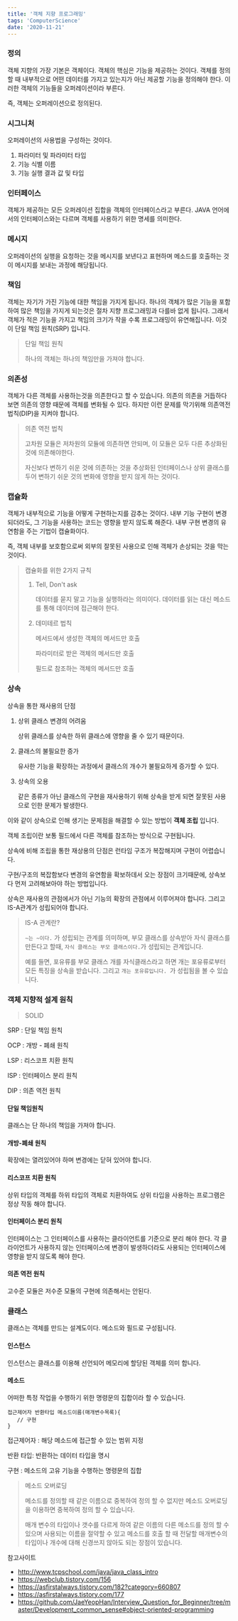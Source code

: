 ```yaml
---
title: '객체 지향 프로그래밍'
tags: 'ComputerScience'
date: '2020-11-21'
---
```

### 정의

객체 지향의 가장 기본은 객체이다. 객체의 핵심은 기능을 제공하는 것이다. 객체를 정의할 때 내부적으로  어떤 데이터를 가지고 있는지가 아닌 제공할 기능을 정의해야 한다. 이러한 객체의 기능들을 오퍼레이션이라 부른다.

즉, 객체는 오퍼레이션으로 정의된다.

### 시그니처

오퍼레이션의 사용법을 구성하는 것이다.

1. 파라미터 및 파라미터 타입
2. 기능 식별 이름
3. 기능 실행 결과 값 및 타입

### 인터페이스

객체가 제공하는 모든 오퍼레이션 집합을 객체의 인터페이스라고 부른다. JAVA 언어에서의 인터페이스와는 다르며 객체를 사용하기 위한 명세를 의미한다.

### 메시지

오퍼레이션의 실행을 요청하는 것을 메시지를 보낸다고 표현하며 메소드를 호출하는 것이 메시지를 보내는 과정에 해당됩니다.

### 책임

객체는 자기가 가진 기능에 대한 책임을 가지게 됩니다. 하나의 객체가 많은 기능을 포함하여 많은 책임을 가지게 되는것은 절차 지향 프로그래밍과 다를바 없게 됩니다. 그래서 객체가 적은 기능을 가지고 책임의 크기가 작을 수록 프로그래밍이 유연해집니다. 이것이 단일 책임 원칙(SRP) 입니다.

> 단일 책임 원칙
>
> 하나의 객체는 하나의 책임만을 가져야 합니다.

### 의존성

객체가 다른 객체를 사용하는것을 의존한다고 할 수 있습니다. 의존의 의존을 거듭하다 보면 의존의 영향 때문에 객체를 변화될 수 있다. 하지만 이런 문제를 막기위해 의존역전 법칙(DIP)을 지켜야 합니다.

> 의존 역전 법칙
>
> 고차원 모듈은 저차원의 모듈에 의존하면 안되며, 이 모듈은 모두 다른 추상화된 것에 의존해야한다.
>
> 자신보다 변하기 쉬운 것에 의존하는 것을 추상화된 인터페이스나 상위 클래스를 두어 변하기 쉬운 것의 변화에 영향을 받지 않게 하는 것이다.

 ### 캡슐화

객체가 내부적으로 기능을 어떻게 구현하는지를 감추는 것이다. 내부 기능 구현이 변경 되더라도, 그 기능을 사용하는 코드는 영향을 받지 않도록 해준다. 내부 구현 변경의 유연함을 주는 기법이 캡슐화이다.

즉, 객체 내부를 보호함으로써 외부의 잘못된 사용으로 인해 객체가 손상되는 것을 막는 것이다.

> 캡슐화를 위한 2가지 규칙
>
> 1. Tell, Don't ask
>
>    데이터를 묻지 말고 기능을 실행하라는 의미이다. 데이터를 읽는 대신 메소드를 통해 데이터에 접근해야 한다.
>
> 2. 데미테르 법칙
>
>    메서드에서 생성한 객체의 메서드만 호출
>
>    파라미터로 받은 객체의 메서드만 호출
>
>    필드로 참조하는 객체의 메서드만 호출

### 상속

상속을 통한 재사용의 단점

1. 상위 클래스 변경의 어려움

   상위 클래스를 상속한 하위 클래스에 영향을 줄 수 있기 때문이다.

2. 클래스의 불필요한 증가

   유사한 기능을 확장하는 과정에서 클래스의 개수가 불필요하게 증가할 수 있다.

3. 상속의 오용

   같은 종류가 아닌 클래스의 구현을 재사용하기 위해 상속을 받게 되면 잘못된 사용으로 인한 문제가 발생한다.

이와 같이 상속으로 인해 생기는 문제점을 해결할 수 있는 방법이 **객체 조립** 입니다.

객체 조립이란 보통 필드에서 다른 객체를 참조하는 방식으로 구현됩니다.

상속에 비해 조립을 통한 재상용의 단점은 런타임 구조가 복잡해지며 구현이 어렵습니다.

구현/구조의 복잡함보다 변경의 유연함을 확보하데서 오는 장점이 크기때문에, 상속보다 먼저 고려해보아야 하는 방법입니다.

상속은 재사용의 관점에서가 아닌 기능의 확장의 관점에서 이루어져야 합니다. 그리고 IS-A관계가 성립되어야 합니다.

> IS-A 관계란?
>
> `~는 ~이다.` 가 성립되는 관계를 의미하며, 부모 클래스를 상속받아 자식 클래스를 만든다고 할때, `자식 클래스는 부모 클래스이다.`가 성립되는 관계입니다.
>
> 예를 들면, 포유류를 부모 클래스 개를 자식클래스라고 하면 개는 포유류로부터 모든 특징을 상속을 받습니다. 그리고 `개는 포유류입니다. `가 성립됨을 볼 수 있습니다.

### 객체 지향적 설계 원칙

> SOLID

SRP : 단일 책임 원칙

OCP : 개방 - 폐쇄 원칙

LSP : 리스코프 치환 원칙

ISP : 인터페이스 분리 원칙

DIP : 의존 역전 원칙

#### 단일 책임원칙

클래스는 단 하나의 책임을 가져야 합니다.

#### 개방-폐쇄 원칙

확장에는 열려있어야 하며 변경에는 닫혀 있어야 합니다.

#### 리스코프 치환 원칙

상위 타입의 객체를 하위 타입의 객체로 치환하여도 상위 타입을 사용하는 프로그램은 정상 작동 해야 합니다.

#### 인터페이스 분리 원칙

인터페이스는 그 인터페이스를 사용하는 클라이언트를 기준으로 분리 해야 한다. 각 클라이언트가 사용하지 않는 인터페이스에 변경이 발생하더라도 사용되는 인터페이스에 영향을 받지 않도록 해야 한다.

#### 의존 역전 원칙

고수준 모듈은 저수준 모듈의 구현에 의존해서는 안된다.



### 클래스

클래스는 객체를 만드는 설계도이다. 메소드와 필드로 구성됩니다.

#### 인스턴스

인스턴스는 클래스를 이용해 선언되어 메모리에 할당된 객체를 의미 합니다.

#### 메소드

어떠한 특정 작업을 수행하기 위한 명령문의 집합이라 할 수 있습니다.

```
접근제어자 반환타입 메소드이름(매개변수목록){
   // 구현
}
```

접근제어자 : 해당 메소드에 접근할 수 있는 범위 지정

반환 타입: 반환하는 데이터 타입을 명시

구현 : 메소드의 고유 기능을 수행하는 명령문의 집합

> 메소드 오버로딩
>
> 메소드를 정의할 때 같은 이름으로 중복하여 정의 할 수 없지만 메소드 오버로딩을 이용하면 중복하여 정의 할 수 있습니다.
>
> 매개 변수의 타입이나 갯수를 다르게 하여 같은 이름의 다른 메소드를 정의 할 수 있으며 사용되는 이름을 절약할 수 있고 메소드를 호출 할 때 전달할 매개변수의 타입이나 개수에 대해 신경쓰지 않아도 되는 장점이 있습니다.

참고사이트
- http://www.tcpschool.com/java/java_class_intro
- https://webclub.tistory.com/156
- https://asfirstalways.tistory.com/182?category=660807
- https://asfirstalways.tistory.com/177
- https://github.com/JaeYeopHan/Interview_Question_for_Beginner/tree/master/Development_common_sense#object-oriented-programming